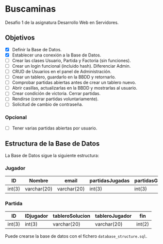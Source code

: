 # Buscaminas

Desafio 1 de la asignatura Desarrollo Web en Servidores.

## Objetivos

-   [x] Definir la Base de Datos.
-   [x] Establecer una conexión a la Base de Datos.
-   [ ] Crear las clases Usuario, Partida y Factoria (sin funciones).
-   [ ] Crear un login funcional (incluido hash). Diferenciar Admin.
-   [ ] CRUD de Usuarios en el panel de Administración.
-   [ ] Crear un tablero, guardarlo en la BBDD y retornarlo.
-   [ ] Comprobar partidas abiertas antes de crear un tablero nuevo.
-   [ ] Abrir casillas, actualizarlas en la BBDD y mostrarlas al usuario.
-   [ ] Crear condición de victoria. Cerrar partidas.
-   [ ] Rendirse (cerrar partidas voluntariamente).
-   [ ] Solicitud de cambio de contraseña.

### Opcional

-   [ ] Tener varias partidas abiertas por usuario.

## Estructura de la Base de Datos

La Base de Datos sigue la siguiente estructura:

### Jugador

| ID     | Nombre      | email       | partidasJugadas | partidasGanadas |
| ------ | ----------- | ----------- | --------------- | --------------- |
| int(3) | varchar(20) | varchar(20) | int(3)          | int(3)          |

### Partida

| ID     | IDjugador | tableroSolucion | tableroJugador | fin    |
| ------ | --------- | --------------- | -------------- | ------ |
| int(3) | int(3)    | varchar(20)     | varchar(20)    | int(2) |

Puede crearse la base de datos con el fichero `database_structure.sql`.
